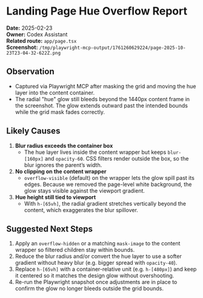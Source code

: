 # Landing Page Hue Overflow Report
**Date:** 2025-02-23  
**Owner:** Codex Assistant  
**Related route:** `app/page.tsx`  
**Screenshot:** `/tmp/playwright-mcp-output/1761260629224/page-2025-10-23T23-04-32-622Z.png`

## Observation
- Captured via Playwright MCP after masking the grid and moving the hue layer into the content container.
- The radial "hue" glow still bleeds beyond the 1440px content frame in the screenshot. The glow extends outward past the intended bounds while the grid mask fades correctly.

## Likely Causes
1. **Blur radius exceeds the container box**
   - The hue layer lives inside the content wrapper but keeps `blur-[160px]` and `opacity-60`. CSS filters render outside the box, so the blur ignores the parent’s width.
2. **No clipping on the content wrapper**
   - `overflow-visible` (default) on the wrapper lets the glow spill past its edges. Because we removed the page-level white background, the glow stays visible against the viewport gradient.
3. **Hue height still tied to viewport**
   - With `h-[65vh]`, the radial gradient stretches vertically beyond the content, which exaggerates the blur spillover.

## Suggested Next Steps
1. Apply an `overflow-hidden` or a matching `mask-image` to the content wrapper so filtered children stay within bounds.
2. Reduce the blur radius and/or convert the hue layer to use a softer gradient without heavy blur (e.g. bigger spread with `opacity-40`).
3. Replace `h-[65vh]` with a container-relative unit (e.g. `h-[480px]`) and keep it centered so it matches the design glow without overshooting.
4. Re-run the Playwright snapshot once adjustments are in place to confirm the glow no longer bleeds outside the grid bounds.
